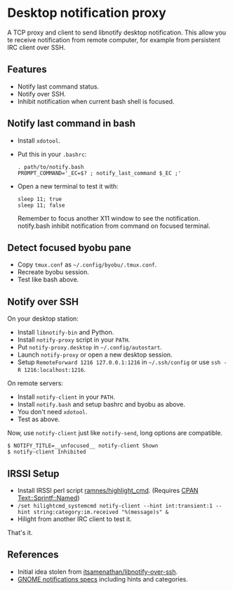 # Desktop notification proxy

A TCP proxy and client to send libnotify desktop notification. This allow you te
receive notification from remote computer, for example from persistent IRC
client over SSH.


## Features

-   Notify last command status.
-   Notify over SSH.
-   Inhibit notification when current bash shell is focused.


## Notify last command in bash

-   Install `xdotool`.
-   Put this in your `.bashrc`:

        . path/to/notify.bash
        PROMPT_COMMAND='_EC=$? ; notify_last_command $_EC ;'

-   Open a new terminal to test it with:

        sleep 11; true
        sleep 11; false

    Remember to focus another X11 window to see the notification. notify.bash
    inhibit notification from command on focused terminal.


## Detect focused byobu pane

-   Copy `tmux.conf` as `~/.config/byobu/.tmux.conf`.
-   Recreate byobu session.
-   Test like bash above.


## Notify over SSH

On your desktop station:

-   Install `libnotify-bin` and Python.
-   Install `notify-proxy` script in your `PATH`.
-   Put `notify-proxy.desktop` in `~/.config/autostart`.
-   Launch `notify-proxy` or open a new desktop session.
-   Setup `RemoteForward 1216 127.0.0.1:1216` in `~/.ssh/config` or use
    `ssh -R 1216:localhost:1216`.

On remote servers:

-   Install `notify-client` in your `PATH`.
-   Install `notify.bash` and setup bashrc and byobu as above.
-   You don\'t need `xdotool`.
-   Test as above.

Now, use `notify-client` just like `notify-send`, long options are
compatible.

``` console
$ NOTIFY_TITLE=__unfocused__ notify-client Shown
$ notify-client Inhibited
```

## IRSSI Setup

-   Install IRSSI perl script
    [ramnes/highlight\_cmd](https://github.com/ramnes/hilightcmd).
    (Requires [CPAN
    Text::Sprintf::Named](http://search.cpan.org/~shlomif/Text-Sprintf-Named-0.0402/lib/Text/Sprintf/Named.pm))
-   `/set hilightcmd_systemcmd notify-client --hint int:transient:1 --hint string:category:im.received "%(message)s" &`
-   Hilight from another IRC client to test it.

That\'s it.


## References

-   Initial idea stolen from
    [itsamenathan/libnotify-over-ssh](https://github.com/itsamenathan/libnotify-over-ssh).
-   [GNOME notifications
    specs](https://developer.gnome.org/notification-spec/) including
    hints and categories.
